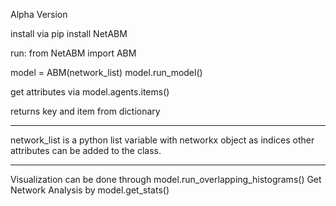 Alpha Version

install via pip install NetABM

run:
from NetABM import ABM

model = ABM(network_list)
model.run_model()

get attributes via
model.agents.items()

returns key and item from dictionary



______________________________________________________________________
network_list is a python list variable with networkx object as indices
other attributes can be added to the class. 
______________________________________________________________________
Visualization can be done through model.run_overlapping_histograms()
Get Network Analysis by model.get_stats()